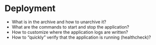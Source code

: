 # Deployment

- What is in the archive and how to unarchive it?
- What are the commands to start and stop the application?
- How to customize where the application logs are written?
- How to “quickly” verify that the application is running (healthcheck)?

